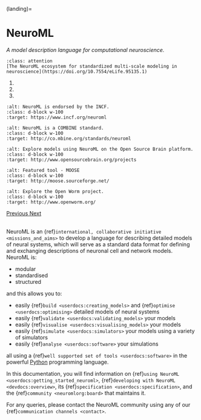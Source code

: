 (landing)=
# NeuroML

*A model description language for computational neuroscience.*


```{admonition} Read the latest NeuroML reviewed preprint on eLife:
:class: attention
[The NeuroML ecosystem for standardized multi-scale modeling in neuroscience](https://doi.org/10.7554/eLife.95135.1)
```


<!-- be careful with the indentation -->

<div id="carousel-neuroml" class="carousel slide" data-ride="carousel">
  <ol class="carousel-indicators">
    <li data-target="#carousel-neuroml" data-slide-to="0" class="active"></li>
    <li data-target="#carousel-neuroml" data-slide-to="1"></li>
    <li data-target="#carousel-neuroml" data-slide-to="2"></li>
  </ol>
  <div class="carousel-inner">
    <div class="carousel-item active">

```{image} images/slider/endorsed.png
:alt: NeuroML is endorsed by the INCF.
:class: d-block w-100
:target: https://www.incf.org/neuroml
```

  </div>
<div class="carousel-item">

```{image} images/slider/combine.png
:alt: NeuroML is a COMBINE standard.
:class: d-block w-100
:target: http://co.mbine.org/standards/neuroml
```

  </div>
<div class="carousel-item">

```{image} images/slider/osbnivo_mod2.png
:alt: Explore models using NeuroML on the Open Source Brain platform.
:class: d-block w-100
:target: http://www.opensourcebrain.org/projects
```

  </div>
<div class="carousel-item">

```{image} images/slider/moose_mod.png
:alt: Featured tool - MOOSE
:class: d-block w-100
:target: http://moose.sourceforge.net/
```

  </div>
<div class="carousel-item">

```{image} images/slider/openworm2-mod.png
:alt: Explore the Open Worm project.
:class: d-block w-100
:target: http://www.openworm.org/
```

  </div>
</div>
<a class="carousel-control-prev" href="#carousel-neuroml" role="button" data-slide="prev">
  <span class="carousel-control-prev-icon" aria-hidden="true"></span>
  <span class="sr-only">Previous</span>
</a>
<a class="carousel-control-next" href="#carousel-neuroml" role="button" data-slide="next">
  <span class="carousel-control-next-icon" aria-hidden="true"></span>
  <span class="sr-only">Next</span>
</a>
</div>
<br />


NeuroML is an {ref}`international, collaborative initiative <missions_and_aims>` to develop a language for describing detailed models of neural systems, which will serve as a standard data format for defining and exchanging descriptions of neuronal cell and network models.
NeuroML is:

- modular
- standardised
- structured

and this allows you to:

- easily {ref}`build <userdocs:creating_models>` and {ref}`optimise <userdocs:optimising>` detailed models of neural systems
- easily {ref}`validate <userdocs:validating_models>` your models
- easily {ref}`visualise <userdocs:visualising_models>` your models
- easily {ref}`simulate <userdocs:simulators>` your models using a variety of simulators
- easily {ref}`analyse <userdocs:software>` your simulations

all using a {ref}`well supported set of tools <userdocs:software>` in the powerful [Python](https://www.python.org) programming language.

In this documentation, you will find information on {ref}`using NeuroML <userdocs:getting_started_neuroml>`, {ref}`developing with NeuroML <devdocs:overview>`, its {ref}`specification <userdocs:specification>`, and the {ref}`community <neuromlorg:board>` that maintains it.

For any queries, please contact the NeuroML community using any of our {ref}`communication channels <contact>`.
